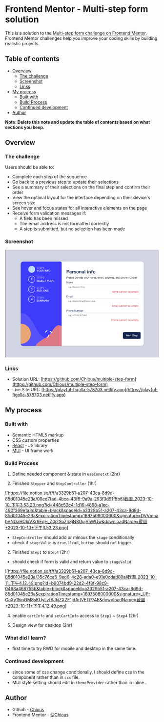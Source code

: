 # Frontend Mentor - Multi-step form solution

This is a solution to the [Multi-step form challenge on Frontend Mentor](https://www.frontendmentor.io/challenges/multistep-form-YVAnSdqQBJ). Frontend Mentor challenges help you improve your coding skills by building realistic projects.

## Table of contents

- [Overview](#overview)
  - [The challenge](#the-challenge)
  - [Screenshot](#screenshot)
  - [Links](#links)
- [My process](#my-process)
  - [Built with](#built-with)
  - [Build Process](#build-process)
  - [Continued development](#continued-development)
- [Author](#author)

**Note: Delete this note and update the table of contents based on what sections you keep.**

## Overview

### The challenge

Users should be able to:

- Complete each step of the sequence
- Go back to a previous step to update their selections
- See a summary of their selections on the final step and confirm their order
- View the optimal layout for the interface depending on their device's screen size
- See hover and focus states for all interactive elements on the page
- Receive form validation messages if:
  - A field has been missed
  - The email address is not formatted correctly
  - A step is submitted, but no selection has been made

### Screenshot

![](./screenshot.png)

### Links

- Solution URL: [https://github.com/Chious/multiple-step-form](https://github.com/Chious/multiple-step-form)
- Live Site URL: [https://playful-figolla-578703.netlify.app](https://playful-figolla-578703.netlify.app)

## My process

### Built with

- Semantic HTML5 markup
- CSS custom properties
- [React](https://reactjs.org/) - JS library
- [MUI](https://mui.com) - UI frame work

### Build Process

1. Define needed component & state in `useConetxt` (2hr)

2. Finished `Stepper` and `StepController` (1hr)

![https://file.notion.so/f/f/a3329b51-a207-43ca-8d9d-85d01045e23a/00ed7fad-4bca-43f6-9a9a-293f3d91f5b6/截圖_2023-10-10_下午3.53.23.png?id=448c52c4-1d16-4858-a1ec-490f369e1a3d&table=block&spaceId=a3329b51-a207-43ca-8d9d-85d01045e23a&expirationTimestamp=1697508000000&signature=DVVmnabVNOaHOIxVXr9EqH_Z0j2SoZn3jN8OujVnWUw&downloadName=截圖+2023-10-10+下午3.53.23.png]

- `StepController` should add or minous the `stage` conditionally
- check if `stageValid` is `true`. If not, `button` should not trigger

2. Finished `Step1` to `Step4` (2hr)

- should check if form is valid and return value to `stageValid`

![https://file.notion.so/f/f/a3329b51-a207-43ca-8d9d-85d01045e23a/35c76ca5-9ed6-4c26-ada0-e91e0cdad80a/截圖_2023-10-11_下午4.12.49.png?id=b9074bd9-22d2-4f3f-98c9-0498a466755b&table=block&spaceId=a3329b51-a207-43ca-8d9d-85d01045e23a&expirationTimestamp=1697508000000&signature=_UF-GaXy15ipOM8sKUyLyf6JkjZXZF1jdArlVETP74E&downloadName=截圖+2023-10-11+下午4.12.49.png]

4. enable `cartInfo` and `setCartInfo` access to `Step1` ~ `Step4` (2hr)

5. Design view for desktop (2hr)

### What did I learn?

- first time to try RWD for mobile and desktop in the same time.

### Continued development

- since some of css change conditionally, I should define css in the component rather than in `css` file.
- MUI style setting should edit in `themeProvider` rather than in inline .

## Author

- Github - [Chious](https://github.com/Chious)
- Frontend Mentor - [@Chious](https://www.frontendmentor.io/profile/Chious)
